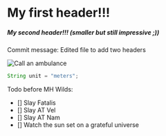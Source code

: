 # My first header!!!
##### My second header!!! (smaller but still impressive ;))

Commit message: Edited file to add two headers

![Call an ambulance](https://i.redd.it/si5mfysgzpc41.jpg)

``` java
String unit = "meters";
```

Todo before MH Wilds:
- [] Slay Fatalis
- [] Slay AT Vel
- [] Slay AT Nam
- [] Watch the sun set on a grateful universe
